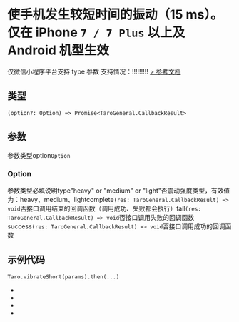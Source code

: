 # 使手机发生较短时间的振动（15 ms）。仅在 iPhone `7 / 7 Plus` 以上及 Android 机型生效
仅微信小程序平台支持 type 参数
支持情况：!!!!!!!!!
[> 参考文档
](https://developers.weixin.qq.com/miniprogram/dev/api/device/vibrate/wx.vibrateShort.html)
## 类型[​](vibrateShort.html#类型)
```tsx
(option?: Option) => Promise<TaroGeneral.CallbackResult>
```

## 参数[​](vibrateShort.html#参数)
参数类型option`Option`
### Option[​](vibrateShort.html#option)
参数类型必填说明type"heavy" or "medium" or "light"否震动强度类型，有效值为：heavy、medium、lightcomplete`(res: TaroGeneral.CallbackResult) => void`否接口调用结束的回调函数（调用成功、失败都会执行）fail`(res: TaroGeneral.CallbackResult) => void`否接口调用失败的回调函数success`(res: TaroGeneral.CallbackResult) => void`否接口调用成功的回调函数
## 示例代码[​](vibrateShort.html#示例代码)
```tsx
Taro.vibrateShort(params).then(...)
```

- 
- 

- 

-
